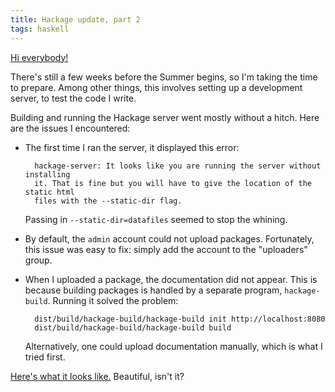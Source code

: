 ```yaml
---
title: Hackage update, part 2
tags: haskell
---
```


[Hi everybody!][Hi Dr Nick!]

There's still a few weeks before the Summer begins, so I'm taking the time to prepare. Among other things, this involves setting up a development server, to test the code I write.

Building and running the Hackage server went mostly without a hitch. Here are the issues I encountered:

* The first time I ran the server, it displayed this error:

        hackage-server: It looks like you are running the server without installing
        it. That is fine but you will have to give the location of the static html
        files with the --static-dir flag.

    Passing in `--static-dir=datafiles` seemed to stop the whining.

* By default, the `admin` account could not upload packages. Fortunately, this issue was easy to fix: simply add the account to the "uploaders" group.

* When I uploaded a package, the documentation did not appear. This is because building packages is handled by a separate program, `hackage-build`. Running it solved the problem:

        dist/build/hackage-build/hackage-build init http://localhost:8080
        dist/build/hackage-build/hackage-build build

    Alternatively, one could upload documentation manually, which is what I tried first.

[Here's what it looks like.][Screenshot] Beautiful, isn't it?

[Hi Dr Nick!]: https://www.youtube.com/watch?v=YlmECL2ED2I
[Screenshot]: https://imgur.com/iYz3962
